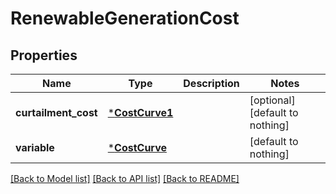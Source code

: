 # RenewableGenerationCost

## Properties

Name | Type | Description | Notes
------------ | ------------- | ------------- | -------------
**curtailment_cost** | [***CostCurve1**](CostCurve1.md) |  | [optional] [default to nothing]
**variable** | [***CostCurve**](CostCurve.md) |  | [default to nothing]

[[Back to Model list]](../README.md#models) [[Back to API list]](../README.md#api-endpoints) [[Back to README]](../README.md)
